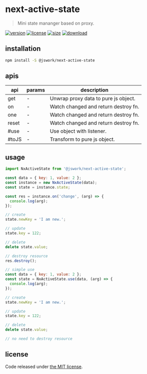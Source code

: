 # next-active-state
> Mini state mananger based on proxy.

[![version][version-image]][version-url]
[![license][license-image]][license-url]
[![size][size-image]][size-url]
[![download][download-image]][download-url]

## installation
```bash
npm install -S @jswork/next-active-state
```

## apis
| api   | params | description                          |
| ----- | ------ | ------------------------------------ |
| get   | -      | Unwrap proxy data to pure js object. |
| on    | -      | Watch changed and return destroy fn. |
| one   | -      | Watch changed and return destroy fn. |
| reset | -      | Watch changed and return destroy fn. |
| #use  | -      | Use object with listener.            |
| #toJS | -      | Transform to pure js object.         |

## usage
```js
import NxActiveState from '@jswork/next-active-state';

const data = { key: 1, value: 2 };
const instance = new NxActiveState(data);
const state = instance.state;

const res = instance.on('change', (arg) => {
  console.log(arg);
});

// create
state.newKey = 'I am new.';

// update
state.key = 122;

// delete
delete state.value;

// destroy resource
res.destroy();
```

```js
// simple use
const data = { key: 1, value: 2 };
const state = NxActiveState.use(data, (arg) => {
  console.log(arg);
});

// create
state.newKey = 'I am new.';

// update
state.key = 122;

// delete
delete state.value;

// no need to destroy resource
```


## license
Code released under [the MIT license](https://github.com/afeiship/next-active-state/blob/master/LICENSE.txt).

[version-image]: https://img.shields.io/npm/v/@jswork/next-active-state
[version-url]: https://npmjs.org/package/@jswork/next-active-state

[license-image]: https://img.shields.io/npm/l/@jswork/next-active-state
[license-url]: https://github.com/afeiship/next-active-state/blob/master/LICENSE.txt

[size-image]: https://img.shields.io/bundlephobia/minzip/@jswork/next-active-state
[size-url]: https://github.com/afeiship/next-active-state/blob/master/dist/next-active-state.min.js

[download-image]: https://img.shields.io/npm/dm/@jswork/next-active-state
[download-url]: https://www.npmjs.com/package/@jswork/next-active-state
